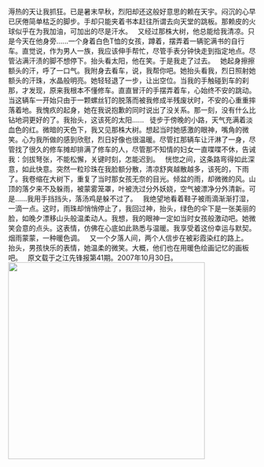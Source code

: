 溽热的天让我抓狂。已是暑末早秋，烈阳却还这般好意思的赖在天宇。闷沉的心早已厌倦简单枯乏的脚步。手却只能夹着书本赶往所谓去向天堂的跳板。那赖皮的火球似乎在为我加油，可加出的尽是汗水。
&nbsp;
又经过那株大树，他总能给我清凉。只是今天在他身旁......一个身着白色T恤的女孩，蹲着，摆弄着一辆驼满书的自行车。直觉说，作为男人一族，我应该伸手帮忙，尽管手表分钟快走到指定地点。尽管沾满汗渍的脚不想停下。抬头看太阳，他在笑。于是我走了过去。
&nbsp;
她起身擦擦额头的汗，呼了一口气。我附身去看车，说，我帮你吧。她抬头看我，烈日照射她额头的汗珠，水晶般明亮。她轻轻退了一步，让出空位。当我的手触碰到车的刹那，才发现，原来我根本不懂修车。直直冒汗的手摆弄着车，心始终不安的跳动。当这辆车一开始只由于一颗螺丝钉的脱落而被我修成半残废状时，不安的心重重摔落着地。我愧疚的起身，她在我说抱歉的同时说出了没关系。那一刻，没有什么比钻地洞更好的了。我抬头，这该死的太阳......
&nbsp;
徒步于傍晚的小路，天气充满着淡血色的红。微暗的天色下，我又见那株大树。想起当时她感激的眼神，嘴角的微笑。心为我所做的感到欣慰，烈日好像也很温暖。尽管扛那辆车让汗淋了一身，尽管找了很久的修车摊却排满了修车的人，尽管那不知情的妇女一直喋喋不休，告诫我：剑拔弩张，不能松懈，关键时刻，怎能迟到。
&nbsp;
恍惚之间，这条路弯得如此深意，如此快意。突然一粒珍珠在我脸额分散，清凉舒爽越散越多，该死的，下雨了。我卷缩在大树下，重复了当时那女孩无奈的目光。倾盆的雨，却微微的风。山顶的落夕来不及躲雨，被蒙雾笼罩，叶被洗过分外妖娆，空气被漂净分外清新。可是......我用手挡挡头，落汤鸡是躲不过了。
&nbsp;
我绝望地看着鞋子被雨滴渐渐打湿，一滴一点。这时，雨珠却悄悄停止了，我回过神，抬头，绿色的伞下是一张美丽的脸，如晚夕漂移山头般温柔动人。我想，我的眼神一定如当时女孩般激动吧。她微笑会意的点头。这表情，仿佛在心底如此熟悉与温暖。我享受着这份幸运与默契。烟雨蒙蒙，一种暖色调。
&nbsp;
又一个夕落人间，两个人信步在被彩霞染红的路上。
&nbsp;
抬头，男孩快乐的表情，她温柔的微笑。大概，他们也在用暖色绘画记忆的画板吧。
&nbsp;
原文载于之江先锋报第41期。2007年10月30日。
&nbsp;
<img src="/xuanner/data/article/content/暖色/pic.png" width=400 />
